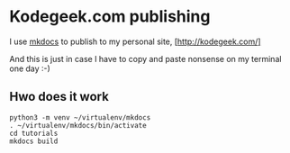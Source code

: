 # Kodegeek.com publishing

I use [mkdocs](https://www.mkdocs.org/) to publish to my personal site, [http://kodegeek.com/]

And this is just in case I have to copy and paste nonsense on my terminal one day :-)

## Hwo does it work

```shell
python3 -m venv ~/virtualenv/mkdocs
. ~/virtualenv/mkdocs/bin/activate
cd tutorials
mkdocs build
```